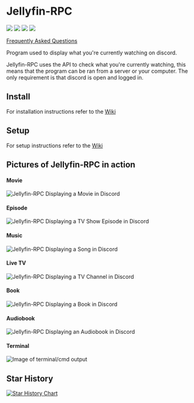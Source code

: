 # Jellyfin-RPC

<img src="https://shields.io/github/license/radiicall/jellyfin-rpc?color=purple"/> <img src="https://shields.io/github/v/tag/Radiicall/jellyfin-rpc"/> <img src="https://shields.io/github/downloads/radiicall/jellyfin-rpc/total"/> <img src="https://visitor-badge.laobi.icu/badge?page_id=radiicall.jellyfin-rpc"/>

[Frequently Asked Questions](https://github.com/Radiicall/jellyfin-rpc/wiki/Frequently-Asked-Questions)

Program used to display what you're currently watching on discord.

Jellyfin-RPC uses the API to check what you're currently watching, this means that the program can be ran from a server or your computer. The only requirement is that discord is open and logged in.

## Install

For installation instructions refer to the [Wiki](https://github.com/Radiicall/jellyfin-rpc/wiki/Installation)

## Setup

For setup instructions refer to the [Wiki](https://github.com/Radiicall/jellyfin-rpc/wiki/Setup)


## Pictures of Jellyfin-RPC in action

#### Movie

![Jellyfin-RPC Displaying a Movie in Discord](https://github.com/Radiicall/jellyfin-rpc/assets/66682497/95530d9c-72c9-47c2-bd67-645e444bbe21)

#### Episode

![Jellyfin-RPC Displaying a TV Show Episode in Discord](https://github.com/Radiicall/jellyfin-rpc/assets/66682497/0a552046-350b-415d-913a-8956723e5684)

#### Music

![Jellyfin-RPC Displaying a Song in Discord](https://github.com/Radiicall/jellyfin-rpc/assets/66682497/103b84af-a9c9-49e4-9a15-c5c47051a994)

#### Live TV

![Jellyfin-RPC Displaying a TV Channel in Discord](https://github.com/Radiicall/jellyfin-rpc/assets/66682497/1d9cf0af-96f2-438b-b147-904ab65bcc48)

#### Book

![Jellyfin-RPC Displaying a Book in Discord](https://github.com/Radiicall/jellyfin-rpc/assets/66682497/0a37013f-5fba-43fc-afa4-ba67baf2509d)

#### Audiobook

![Jellyfin-RPC Displaying an Audiobook in Discord](https://github.com/Radiicall/jellyfin-rpc/assets/66682497/3a7845ae-0219-4932-a1a2-efb44f40a171)

#### Terminal

![Image of terminal/cmd output](https://github.com/Radiicall/jellyfin-rpc/assets/66682497/4da2c59e-f6c7-49d8-89f6-b2704d9b66c3)

</details>

## Star History

[![Star History Chart](https://api.star-history.com/svg?repos=radiicall/jellyfin-rpc&type=Date)](https://star-history.com/#radiicall/jellyfin-rpc&Date)
